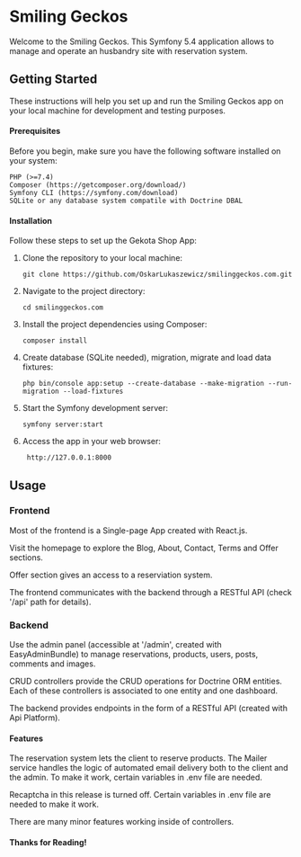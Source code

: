 <h1>Smiling Geckos</h1>

Welcome to the Smiling Geckos. This Symfony 5.4 application allows to manage and operate an husbandry site with reservation system.

<h2>Getting Started</h2>

These instructions will help you set up and run the Smiling Geckos app on your local machine for development and testing purposes.

<h4>Prerequisites</h4>

Before you begin, make sure you have the following software installed on your system:

    PHP (>=7.4)
    Composer (https://getcomposer.org/download/)
    Symfony CLI (https://symfony.com/download)
    SQLite or any database system compatile with Doctrine DBAL

<h4>Installation</h4>

Follow these steps to set up the Gekota Shop App:

1. Clone the repository to your local machine:
   
       git clone https://github.com/OskarLukaszewicz/smilinggeckos.com.git
   
2. Navigate to the project directory:

       cd smilinggeckos.com

3. Install the project dependencies using Composer:

       composer install

4. Create database (SQLite needed), migration, migrate and load data fixtures:

       php bin/console app:setup --create-database --make-migration --run-migration --load-fixtures

5. Start the Symfony development server:

       symfony server:start

6. Access the app in your web browser:

        http://127.0.0.1:8000

<h2>Usage</h2>

<h3>Frontend</h3>

Most of the frontend is a Single-page App created with React.js.

Visit the homepage to explore the Blog, About, Contact, Terms and Offer sections.

Offer section gives an access to a reserviation system.

The frontend communicates with the backend through a RESTful API (check '/api' path for details).

<h3>Backend</h3>

Use the admin panel (accessible at '/admin', created with EasyAdminBundle) to manage reservations, products, users, posts, comments and images.

CRUD controllers provide the CRUD operations for Doctrine ORM entities. Each of these controllers is associated to one entity and one dashboard.

The backend provides endpoints in the form of a RESTful API (created with Api Platform).

<h4>Features</h4>

The reservation system lets the client to reserve products. The Mailer service handles the logic of automated email delivery both to the client and the admin. To make it work, certain variables in .env file are needed.

Recaptcha in this release is turned off. Certain variables in .env file are needed to make it work.
 
There are many minor features working inside of controllers.

<h4>Thanks for Reading!<h4>
